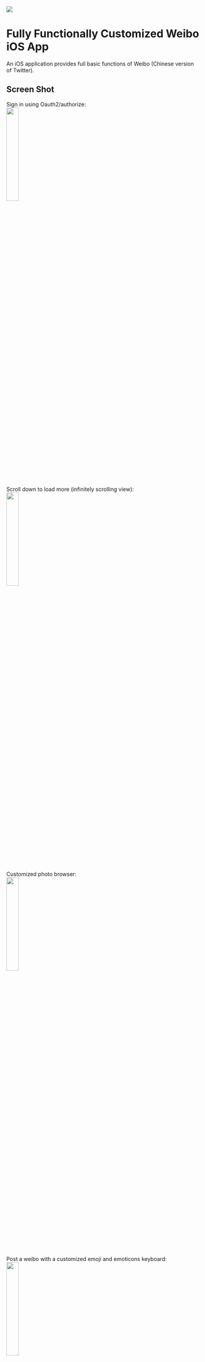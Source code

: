 ![](http://i.imgur.com/dPhi1U5.png)

# Fully Functionally Customized Weibo iOS App

An iOS application provides full basic functions of Weibo (Chinese version of Twitter). 

## Screen Shot

Sign in using Oauth2/authorize:   
<img src="http://i.imgur.com/yOUnZiY.gif" width="25%">

Scroll down to load more (infinitely scrolling view):  
<img src="http://i.imgur.com/J30d58r.gif" width="25%">

Customized photo browser:  
<img src="http://i.imgur.com/a1EM6aV.gif" width="25%">

Post a weibo with a customized emoji and emoticons keyboard:  
<img src="http://i.imgur.com/kjjwXQj.gif" width="25%">

Post a weibo with picture:  
<img src="http://i.imgur.com/6umit0G.gif" width="25%">

Sign out:  
<img src="http://i.imgur.com/MAUviXW.gif" width="25%">

## License 许可

[MIT License](http://www.opensource.org/licenses/mit-license.php)